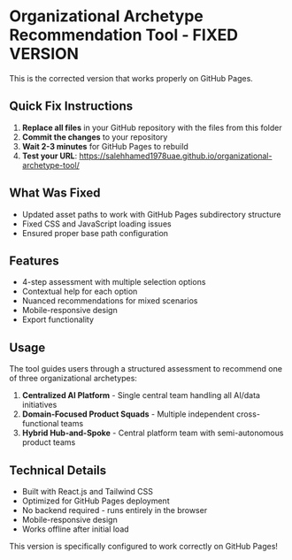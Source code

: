 # Organizational Archetype Recommendation Tool - FIXED VERSION

This is the corrected version that works properly on GitHub Pages.

## Quick Fix Instructions

1. **Replace all files** in your GitHub repository with the files from this folder
2. **Commit the changes** to your repository
3. **Wait 2-3 minutes** for GitHub Pages to rebuild
4. **Test your URL**: https://salehhamed1978uae.github.io/organizational-archetype-tool/

## What Was Fixed

- Updated asset paths to work with GitHub Pages subdirectory structure
- Fixed CSS and JavaScript loading issues
- Ensured proper base path configuration

## Features

- 4-step assessment with multiple selection options
- Contextual help for each option
- Nuanced recommendations for mixed scenarios
- Mobile-responsive design
- Export functionality

## Usage

The tool guides users through a structured assessment to recommend one of three organizational archetypes:

1. **Centralized AI Platform** - Single central team handling all AI/data initiatives
2. **Domain-Focused Product Squads** - Multiple independent cross-functional teams
3. **Hybrid Hub-and-Spoke** - Central platform team with semi-autonomous product teams

## Technical Details

- Built with React.js and Tailwind CSS
- Optimized for GitHub Pages deployment
- No backend required - runs entirely in the browser
- Mobile-responsive design
- Works offline after initial load

This version is specifically configured to work correctly on GitHub Pages!

